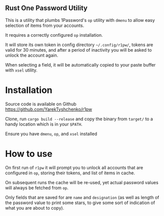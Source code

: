 Rust One Password Utility
-------------------------

This is a utility that plumbs 1Password's `op` utility with `dmenu` to
allow easy selection of items from your accounts.

It requires a correctly configured `op` installation.

It will store its own token in config directory `~/.config/r1pw/`,
tokens are valid for 30 minutes, and after a period of inactivity you
will be asked to unlock the account again.

When selecting a field, it will be automatically copied to your paste
buffer with `xsel` utility.

Installation
============
Source code is available on Github https://github.com/YarekTyshchenko/r1pw

Clone, run `cargo build --release` and copy the binary from `target/`
to a handy location which is in your `$PATH`.

Ensure you have `dmenu`, `op`, and `xsel` installed

How to use
==========

On first run of `r1pw` it will prompt you to unlock all accounts that
are configured in `op`, storing their tokens, and list of items in
cache.

On subsequent runs the cache will be re-used, yet actual password values
will always be fetched from `op`.

Only fields that are saved for are `name` and `designation` (as well as
length of the password value to print some stars, to give some sort of
indication of what you are about to copy).
